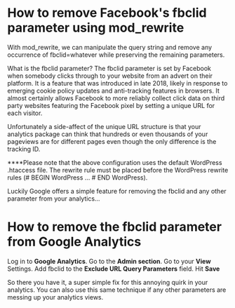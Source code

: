 # How to remove Facebook's fbclid parameter using mod_rewrite

With mod_rewrite, we can manipulate the query string and remove any occurrence of fbclid=whatever while preserving the remaining parameters. 

What is the fbclid parameter?
The fbclid parameter is set by Facebook when somebody clicks through to your website from an advert on their platform. It is a feature that was introduced in late 2018, likely in response to emerging cookie policy updates and anti-tracking features in browsers. It almost certainly allows Facebook to more reliably collect click data on third party websites featuring the Facebook pixel by setting a unique URL for each visitor.

Unfortunately a side-affect of the unique URL structure is that your analytics package can think that hundreds or even thousands of your pageviews are for different pages even though the only difference is the tracking ID.


****Please note that the above configuration uses the default WordPress .htaccess file. The rewrite rule must be placed before the WordPress rewrite rules (# BEGIN WordPress … # END WordPress).


Luckily Google offers a simple feature for removing the fbclid and any other parameter from your analytics…

# How to remove the fbclid parameter from Google Analytics

Log in to **Google Analytics**.
Go to the **Admin section**.
Go to your **View** Settings.
Add fbclid to the **Exclude URL Query Parameters** field.
Hit **Save**

So there you have it, a super simple fix for this annoying quirk in your analytics. You can also use this same technique if any other parameters are messing up your analytics views.
